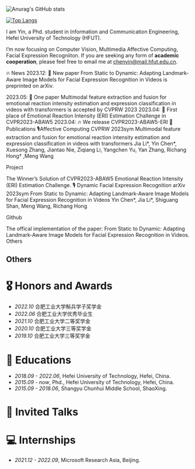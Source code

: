 
<!---
cyinen/cyinen is a ✨ special ✨ repository because its `README.md` (this file) appears on your GitHub profile.
You can click the Preview link to take a look at your changes.
--->
![Anurag's GitHub stats](https://github-readme-stats.vercel.app/api?username=cyinen&show_icons=true&theme=transparent&count_private=true)

[![Top Langs](https://github-readme-stats.vercel.app/api/top-langs/?username=cyinen&layout=compact&theme=transparent)](https://github.com/anuraghazra/github-readme-stats)


I am Yin, a Phd. student in Information and Communication Engineering, Hefei University of Technology (HFUT).

I’m now focusing on Computer Vision, Multimedia Affective Computing, Facial Expression Recogniiton. If you are seeking any form of **academic cooperation**, please feel free to email me at [chenyin@mail.hfut.edu.cn](mailto:chenyin@mail.hfut.edu.cn).

🔥 News
2023.12: 🎉 New paper From Static to Dynamic: Adapting Landmark-Aware Image Models for Facial Expression Recognition in Videos is preprinted on arXiv.

2023.05: 🎉 One paper Multimodal feature extraction and fusion for emotional reaction intensity estimation and expression classification in videos with transformers is accepted by CVPRW 2023
2023.04: 🎉 First place of Emotional Reaction Intensity (ERI) Estimation Challenge in CVPR2023-ABAW5
2023.04: 🔥 We release CVPR2023-ABAW5-ERI
📝 Publications
🎙Affective Computing
CVPRW 2023sym
Multimodal feature extraction and fusion for emotional reaction intensity estimation and expression classification in videos with transformers
Jia Li*, Yin Chen*, Xuesong Zhang, Jiantao Nie, Ziqiang Li, Yangchen Yu, Yan Zhang, Richang Hong† ,Meng Wang

Project

The Winner’s Solution of CVPR2023-ABAW5 Emotional Reaction Intensity (ERI) Estimation Challenge.
🎙 Dynamic Facial Expression Recognition
arXiv 2023sym
From Static to Dynamic: Adapting Landmark-Aware Image Models for Facial Expression Recognition in Videos
Yin Chen*, Jia Li*, Shiguang Shan, Meng Wang, Richang Hong

Github

The offical implementation of the paper: From Static to Dynamic: Adapting Landmark-Aware Image Models for Facial Expression Recognition in Videos.
Others


## Others

# 🎖 Honors and Awards

- _2022.10_ 合肥工业大学斛兵学子奖学金
- _2022.06_ 合肥工业大学优秀毕业生
- _2021.10_ 合肥工业大学二等奖学金
- _2020.10_ 合肥工业大学三等奖学金
- _2019.10_ 合肥工业大学三等奖学金

# 📖 Educations

- _2018.09 - 2022.06_, Hefei University of Technology, Hefei, China.
- _2015.09 - now_, Phd., Hefei University of Technology, Hefei, China.
- _2015.09 - 2018.06_, Shangyu Chunhui Middle School, ShaoXing.

# 💬 Invited Talks

# 💻 Internships

- _2021.12 - 2022.09_, Microsoft Research Asia, Beijing.
